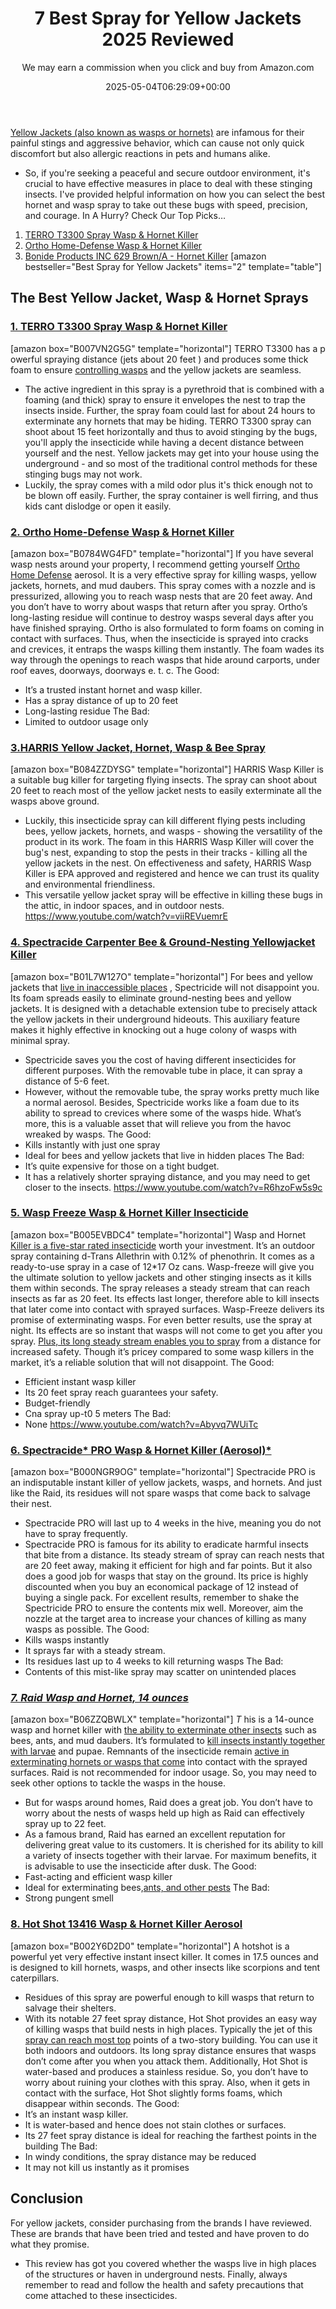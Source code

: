 ﻿---
author: We may earn a commission when you click and buy from Amazon.com
layout: post
title: 7 Best Spray for Yellow Jackets 2025 Reviewed
date: '2025-05-04T06:29:09+00:00'
categories:
- Product Reviews
- Wasps
tags: []
slug: /best-spray-for-yellow-jackets/
lastmod: 2025-05-07T12:21:25+03:00
---

[Yellow Jackets (also known as wasps or hornets)](http://entnemdept.ufl.edu/creatures/urban/occas/hornet_yellowjacket.htm)
are infamous for their painful stings and aggressive behavior, which can cause not only quick discomfort but also allergic reactions in pets and humans alike.
- So, if you're seeking a peaceful and secure outdoor environment, it's crucial to have effective measures in place to deal with these stinging insects.
I've provided helpful information on how you can select the best hornet and wasp spray to take out these bugs with speed, precision, and courage.
In A Hurry? Check Our Top Picks…
1. [TERRO T3300 Spray Wasp & Hornet Killer](https://www.amazon.com/dp/B007VN2G5G/?tag=p-policy-20)
2. [Ortho Home-Defense Wasp & Hornet Killer](https://www.amazon.com/dp/B0784WG4FD/?tag=p-policy-20)
3. [Bonide Products INC 629 Brown/A - Hornet Killer](https://www.amazon.com/dp/B0055DNEI2/?tag=p-policy-20)
[amazon bestseller="Best Spray for Yellow Jackets" items="2" template="table"]
## The Best Yellow Jacket, Wasp & Hornet Sprays
### [1. TERRO T3300 Spray Wasp & Hornet Killer](https://www.amazon.com/dp/B007VN2G5G/?tag=p-policy-20)
[amazon box="B007VN2G5G" template="horizontal"]
TERRO T3300 has a p
owerful
spraying distance (jets about
20 feet
) and produces some thick foam to ensure
[controlling wasps](https://pestpolicy.com/best-wasp-spray/)
and the yellow jackets are seamless.
- The active ingredient in this spray is a pyrethroid that is combined with a foaming (and thick) spray to ensure it envelopes the nest to trap the insects inside. Further, the spray foam could last for about 24 hours to exterminate any hornets that may be hiding.
TERRO T3300 spray can shoot about 15 feet horizontally and thus to avoid stinging by the bugs, you'll apply the insecticide while having a decent distance between yourself and the nest.
Yellow jackets may get into your house using the underground - and so most of the traditional control methods for these stinging bugs may not work.
- Luckily, the spray comes with a mild odor plus it's thick enough not to be blown off easily. Further, the spray container is well firring, and thus kids cant dislodge or open it easily.
### [2. Ortho Home-Defense Wasp & Hornet Killer](https://www.amazon.com/dp/B0784WG4FD/?tag=p-policy-20)
[amazon box="B0784WG4FD" template="horizontal"]
If you have several wasp nests around your property, I recommend getting yourself
[Ortho Home Defense](https://pestpolicy.com/ortho-home-defense-dual-action-bed-bug-killer-review/)
aerosol. It is a very effective spray for killing wasps, yellow jackets, hornets, and mud daubers.
This spray comes with a nozzle and is pressurized, allowing you to reach wasp nests that are 20 feet away.
And you don’t have to worry about wasps that return after you spray. Ortho’s long-lasting residue will continue to destroy wasps several days after you have finished spraying.
Ortho is also formulated to form foams on coming in contact with surfaces. Thus, when the insecticide is sprayed into cracks and crevices, it entraps the wasps killing them instantly.
The foam wades its way through the openings to reach wasps that hide around carports, under roof eaves, doorways, doorways e. t. c.
The Good:
- It’s a trusted instant hornet and wasp killer.
- Has a spray distance of up to 20 feet
- Long-lasting residue
The Bad:
- Limited to outdoor usage only
### [3.HARRIS Yellow Jacket, Hornet, Wasp & Bee Spray](https://www.amazon.com/dp/B084ZZDYSG/?tag=p-policy-20)
[amazon box="B084ZZDYSG" template="horizontal"]
HARRIS Wasp Killer is a suitable bug killer for targeting flying insects. The spray can shoot about 20 feet to reach most of the yellow jacket nests to easily exterminate all the wasps above ground.
- Luckily, this insecticide spray can kill different flying pests including bees, yellow jackets, hornets, and wasps - showing the versatility of the product in its work.
The foam in this HARRIS Wasp Killer will cover the bug's nest, expanding to stop the pests in their tracks - killing all the yellow jackets in the nest.
On effectiveness and safety, HARRIS Wasp Killer is EPA approved and registered and hence we can trust its quality and environmental friendliness.
- This versatile yellow jacket spray will be effective in killing these bugs in the attic, in indoor spaces, and in outdoor nests.
https://www.youtube.com/watch?v=viiREVuemrE
### [4. Spectracide Carpenter Bee & Ground-Nesting Yellowjacket Killer](https://www.amazon.com/dp/B01L7W127O/?tag=p-policy-20)
[amazon box="B01L7W127O" template="horizontal"]
For bees and yellow jackets that
[live in inaccessible places](https://pestpolicy.com/where-do-fleas-live/)
, Spectricide will not disappoint you. Its foam spreads easily to eliminate ground-nesting bees and yellow jackets.
It is designed with a detachable extension tube to precisely attack the yellow jackets in their underground hideouts.
This auxiliary feature makes it highly effective in knocking out a huge colony of wasps with minimal spray.
- Spectricide saves you the cost of having different insecticides for different purposes. With the removable tube in place, it can spray a distance of 5-6 feet.
- However, without the removable tube, the spray works pretty much like a normal aerosol.
Besides, Spectricide works like a foam due to its ability to spread to crevices where some of the wasps hide. What’s more, this is a valuable asset that will relieve you from the havoc wreaked by wasps.
The Good:
- Kills instantly with just one spray
- Ideal for bees and yellow jackets that live in hidden places
The Bad:
- It’s quite expensive for those on a tight budget.
- It has a relatively shorter spraying distance, and you may need to get closer to the insects.
https://www.youtube.com/watch?v=R6hzoFw5s9c
### [5. Wasp Freeze Wasp & Hornet Killer Insecticide](https://www.amazon.com/dp/B005EVBDC4/?tag=p-policy-20)
[amazon box="B005EVBDC4" template="horizontal"]
Wasp and Hornet
[Killer is a five-star rated insecticide](https://pestpolicy.com/raid-ant-roach-killer-insecticide-spray-review/)
worth your investment. It’s an outdoor spray containing d-Trans Allethrin with 0.12% of phenothrin. It comes as a ready-to-use spray in a case of 12*17 Oz cans.
Wasp-freeze will give you the ultimate solution to yellow jackets and other stinging insects as it kills them within seconds.
The spray releases a steady stream that can reach insects as far as 20 feet. Its effects last longer, therefore able to kill insects that later come into contact with sprayed surfaces.
Wasp-Freeze delivers its promise of exterminating wasps. For even better results, use the spray at night. Its effects are so instant that wasps will not come to get you after you spray.
[Plus, its long steady stream enables you to spray](https://pestpolicy.com/bedlam-plus-bed-bug-spray-review/)
from a distance for increased safety. Though it’s pricey compared to some wasp killers in the market, it’s a reliable solution that will not disappoint.
The Good:
- Efficient instant wasp killer
- Its 20 feet spray reach guarantees your safety.
- Budget-friendly
- Cna spray up-t0 5 meters
The Bad:
- None
https://www.youtube.com/watch?v=Abyvq7WUiTc
### [6. Spectracide* PRO Wasp & Hornet Killer (Aerosol)*](https://www.amazon.com/dp/B000NGR9OG/?tag=p-policy-20)
[amazon box="B000NGR9OG" template="horizontal"]
Spectracide PRO is an indisputable instant killer of yellow jackets, wasps, and hornets. And just like the Raid, its residues will not spare wasps that come back to salvage their nest.
- Spectracide PRO will last up to 4 weeks in the hive, meaning you do not have to spray frequently.
- Spectracide PRO is famous for its ability to eradicate harmful insects that bite from a distance.
Its steady stream of spray can reach nests that are 20 feet away, making it efficient for high and far points. But it also does a good job for wasps that stay on the ground.
Its price is highly discounted when you buy an economical package of 12 instead of buying a single pack.
For excellent results, remember to shake the Spectricide PRO to ensure the contents mix well. Moreover, aim the nozzle at the target area to increase your chances of killing as many wasps as possible.
The Good:
- Kills wasps instantly
- It sprays far with a steady stream.
- Its residues last up to 4 weeks to kill returning wasps
The Bad:
- Contents of this mist-like spray may scatter on unintended places
### [*7. Raid Wasp and Hornet, 14 ounces*](https://www.amazon.com/dp/B06ZZQBWLX/?tag=p-policy-20)
[amazon box="B06ZZQBWLX" template="horizontal"]
*T*
his is a 14-ounce wasp and hornet killer with
[the ability to exterminate other insects](https://pestpolicy.com/bees-vs-wasps-vs-hornets/)
such as bees, ants, and mud daubers.
It’s formulated to
[kill insects instantly together with larvae](https://pestpolicy.com/does-the-dryer-kill-fleas/)
and pupae.
Remnants of the insecticide remain
[active in exterminating hornets or wasps that come](https://pestpolicy.com/when-do-mosquitoes-come-out/)
into contact with the sprayed surfaces.
Raid is not recommended for indoor usage. So, you may need to seek other options to tackle the wasps in the house.
- But for wasps around homes, Raid does a great job. You don’t have to worry about the nests of wasps held up high as Raid can effectively spray up to 22 feet.
- As a famous brand, Raid has earned an excellent reputation for delivering great value to its customers.
It is cherished for its ability to kill a variety of insects together with their larvae. For maximum benefits, it is advisable to use the insecticide after dusk.
The Good:
- Fast-acting and efficient wasp killer
- Ideal for exterminating bees,[ants, and other pests](https://pestpolicy.com/flying-ants-vs-termites/)
The Bad:
- Strong pungent smell
### [8. Hot Shot 13416 Wasp & Hornet Killer Aerosol](https://www.amazon.com/dp/B002Y6D2D0/?tag=p-policy-20)
[amazon box="B002Y6D2D0" template="horizontal"]
A hotshot is a powerful yet very effective instant insect killer. It comes in 17.5 ounces and is designed to kill hornets, wasps, and other insects like scorpions and tent caterpillars.
- Residues of this spray are powerful enough to kill wasps that return to salvage their shelters.
- With its notable 27 feet spray distance, Hot Shot provides an easy way of killing wasps that build nests in high places.
Typically the jet of this
[spray can reach most top](https://pestpolicy.com/best-flea-spray-for-home/)
points of a two-story building. You can use it both indoors and outdoors.
Its long spray distance ensures that wasps don’t come after you when you attack them.
Additionally, Hot Shot is water-based and produces a stainless residue. So, you don’t have to worry about ruining your clothes with this spray.
Also, when it gets in contact with the surface, Hot Shot slightly forms foams, which disappear within seconds.
The Good:
- It’s an instant wasp killer.
- It is water-based and hence does not stain clothes or surfaces.
- Its 27 feet spray distance is ideal for reaching the farthest points in the building
The Bad:
- In windy conditions, the spray distance may be reduced
- It may not kill us instantly as it promises
## Conclusion
For yellow jackets, consider purchasing from the brands I have reviewed. These are brands that have been tried and tested and have proven to do what they promise.
- This review has got you covered whether the wasps live in high places of the structures or haven in underground nests.
Finally, always remember to read and follow the health and safety precautions that come attached to these insecticides.